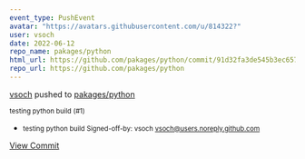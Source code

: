 ```yaml
---
event_type: PushEvent
avatar: "https://avatars.githubusercontent.com/u/814322?"
user: vsoch
date: 2022-06-12
repo_name: pakages/python
html_url: https://github.com/pakages/python/commit/91d32fa3de545b3ec65743fabc73cef431ca05e8
repo_url: https://github.com/pakages/python
---
```


<a href='https://github.com/vsoch' target='_blank'>vsoch</a> pushed to <a href='https://github.com/pakages/python' target='_blank'>pakages/python</a>

<small>testing python build (#1)

* testing python build
Signed-off-by: vsoch <vsoch@users.noreply.github.com></small>

<a href='https://github.com/pakages/python/commit/91d32fa3de545b3ec65743fabc73cef431ca05e8' target='_blank'>View Commit</a>